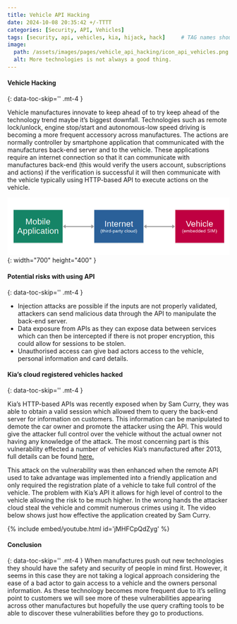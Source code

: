 ```yaml
---
title: Vehicle API Hacking
date: 2024-10-08 20:35:42 +/-TTTT
categories: [Security, API, Vehicles]
tags: [security, api, vehicles, kia, hijack, hack]     # TAG names should always be lowercase
image:
  path: /assets/images/pages/vehicle_api_hacking/icon_api_vehicles.png
  alt: More technologies is not always a good thing.
---
```


####  Vehicle Hacking
{: data-toc-skip='' .mt-4 }

Vehicle manufactures innovate to keep ahead of to try keep ahead of the technology trend maybe it’s biggest downfall. Technologies such as remote lock/unlock, engine stop/start and autonomous-low speed driving is becoming a more frequent accessory across manufactures. The actions are normally controller by smartphone application that communicated with the manufactures back-end server and to the vehicle. These applications require an internet connection so that it can communicate with manufactures back-end (this would verify the users account, subscriptions and actions) if the verification is successful it will then communicate with the vehicle typically using HTTP-based API to execute actions on the vehicle.

![Desktop View](/assets/images/pages/vehicle_api_hacking/manufactures_connections_transparent.png){: width="700" height="400" }

####  Potential risks with using API
{: data-toc-skip='' .mt-4 }

- Injection attacks are possible if the inputs are not properly validated, attackers can send malicious data through the API to manipulate the back-end server.
- Data exposure from APIs as they can expose data between services which can then be intercepted if there is not proper encryption, this could allow for sessions to be stolen. 
- Unauthorised access can give bad actors access to the vehicle, personal information and card details.

####  Kia’s cloud registered vehicles hacked
{: data-toc-skip='' .mt-4 }

Kia’s HTTP-based APIs was recently exposed when by Sam Curry, they was able to obtain a valid session which allowed them to query the back-end server for information on customers. This information can be manipulated to demote the car owner and promote the attacker using the API. This would give the attacker full control over the vehicle without the actual owner not having any knowledge of the attack. The most concerning part is this vulnerability effected a number of vehicles Kia’s manufactured after 2013, full details can be found [here.](https://samcurry.net/hacking-kia)

This attack on the vulnerability was then enhanced when the remote API used to take advantage was implemented into a friendly application and only required the registration plate of a vehicle to take full control of the vehicle. The problem with Kia’s API it allows for high level of control to the vehicle allowing the risk to be much higher. In the wrong hands the attacker cloud steal the vehicle and commit numerous crimes using it. The video below shows just how effective the application created by Sam Curry.

{% include embed/youtube.html id='jMHFCpQdZyg' %}

####  Conclusion
{: data-toc-skip='' .mt-4 }
When manufactures push out new technologies they should have the safety and security of people in mind first. However, it seems in this case they are not taking a logical approach considering the ease of a bad actor to gain access to a vehicle and the owners personal information. As these technology becomes more frequent due to it’s selling point to customers we will see more of these vulnerabilities appearing across other manufactures but hopefully the use query crafting tools to be able to discover these vulnerabilities before they go to productions.
